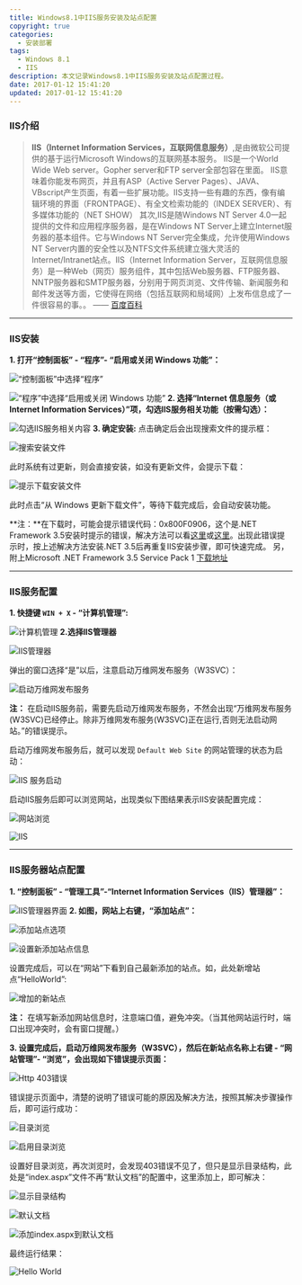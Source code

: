 ```yaml
---
title: Windows8.1中IIS服务安装及站点配置
copyright: true
categories:
  - 安装部署
tags:
  - Windows 8.1
  - IIS
description: 本文记录Windows8.1中IIS服务安装及站点配置过程。
date: 2017-01-12 15:41:20
updated: 2017-01-12 15:41:20
---
```



### **IIS介绍**

> **IIS（Internet Information Services，互联网信息服务）**,是由微软公司提供的基于运行Microsoft Windows的互联网基本服务。
> IIS是一个World Wide Web server。Gopher server和FTP server全部包容在里面。 IIS意味着你能发布网页，并且有ASP（Active Server Pages）、JAVA、VBscript产生页面，有着一些扩展功能。IIS支持一些有趣的东西，像有编辑环境的界面（FRONTPAGE）、有全文检索功能的（INDEX SERVER）、有多媒体功能的（NET SHOW） 其次,IIS是随Windows NT Server 4.0一起提供的文件和应用程序服务器，是在Windows NT Server上建立Internet服务器的基本组件。它与Windows NT Server完全集成，允许使用Windows NT Server内置的安全性以及NTFS文件系统建立强大灵活的Internet/Intranet站点。IIS（Internet Information Server，互联网信息服务）是一种Web（网页）服务组件，其中包括Web服务器、FTP服务器、NNTP服务器和SMTP服务器，分别用于网页浏览、文件传输、新闻服务和邮件发送等方面，它使得在网络（包括互联网和局域网）上发布信息成了一件很容易的事。。  —— [百度百科](http://baike.baidu.com/link?url=Q-DF9ADl-9bpTlftXpgfytzIT6D5nDVhNfO5796rygpTVLKAE7Y2FsvaPnAcpkPzmVCaR50Svlgpeq3kGlRD6a)

----------

### **IIS安装**

**1. 打开“控制面板” - “程序”- “启用或关闭 Windows 功能”：**

![“控制面板”中选择“程序”](http://img.blog.csdn.net/20170112092115713?watermark/2/text/aHR0cDovL2Jsb2cuY3Nkbi5uZXQvdTAxMjk5NTk2NA==/font/5a6L5L2T/fontsize/400/fill/I0JBQkFCMA==/dissolve/70/gravity/SouthEast)

![“程序”中选择“启用或关闭 Windows 功能”](http://img.blog.csdn.net/20170112092513953?watermark/2/text/aHR0cDovL2Jsb2cuY3Nkbi5uZXQvdTAxMjk5NTk2NA==/font/5a6L5L2T/fontsize/400/fill/I0JBQkFCMA==/dissolve/70/gravity/SouthEast)
**2. 选择“Internet 信息服务（或Internet Information Services）”项，勾选IIS服务相关功能（按需勾选）：**

![勾选IIS服务相关内容](http://img.blog.csdn.net/20170112100432717?watermark/2/text/aHR0cDovL2Jsb2cuY3Nkbi5uZXQvdTAxMjk5NTk2NA==/font/5a6L5L2T/fontsize/400/fill/I0JBQkFCMA==/dissolve/70/gravity/SouthEast)
**3. 确定安装:**
点击确定后会出现搜索文件的提示框：

![搜索安装文件](http://img.blog.csdn.net/20170112093953363?watermark/2/text/aHR0cDovL2Jsb2cuY3Nkbi5uZXQvdTAxMjk5NTk2NA==/font/5a6L5L2T/fontsize/400/fill/I0JBQkFCMA==/dissolve/70/gravity/SouthEast)

此时系统有过更新，则会直接安装，如没有更新文件，会提示下载：

![提示下载安装文件](http://img.blog.csdn.net/20170112094102599?watermark/2/text/aHR0cDovL2Jsb2cuY3Nkbi5uZXQvdTAxMjk5NTk2NA==/font/5a6L5L2T/fontsize/400/fill/I0JBQkFCMA==/dissolve/70/gravity/SouthEast)

此时点击“从 Windows 更新下载文件”，等待下载完成后，会自动安装功能。

**注：**在下载时，可能会提示错误代码：0x800F0906，这个是.NET Framework 3.5安装时提示的错误，解决方法可以看[这里](https://support.microsoft.com/zh-cn/help/2734782/.net-framework-3.5-installation-error-0x800f0906,-0x800f081f,-0x800f0907)或[这里](http://blog.csdn.net/haovip123/article/details/17399061)。出现此错误提示时，按上述解决方法安装.NET 3.5后再重复IIS安装步骤，即可快速完成。
另，附上Microsoft .NET Framework 3.5 Service Pack 1 [下载地址](https://www.microsoft.com/zh-CN/download/details.aspx?id=22)

----------


### **IIS服务配置**
**1. 快捷键 `WIN + X` - “计算机管理”:**

![计算机管理](http://img.blog.csdn.net/20170112113713148?watermark/2/text/aHR0cDovL2Jsb2cuY3Nkbi5uZXQvdTAxMjk5NTk2NA==/font/5a6L5L2T/fontsize/400/fill/I0JBQkFCMA==/dissolve/70/gravity/SouthEast)
**2.选择IIS管理器** 

![IIS管理器](http://img.blog.csdn.net/20170112114033964?watermark/2/text/aHR0cDovL2Jsb2cuY3Nkbi5uZXQvdTAxMjk5NTk2NA==/font/5a6L5L2T/fontsize/400/fill/I0JBQkFCMA==/dissolve/70/gravity/SouthEast)

弹出的窗口选择“是”以后，注意启动万维网发布服务（W3SVC）：

![启动万维网发布服务](http://img.blog.csdn.net/20170112114725905?watermark/2/text/aHR0cDovL2Jsb2cuY3Nkbi5uZXQvdTAxMjk5NTk2NA==/font/5a6L5L2T/fontsize/400/fill/I0JBQkFCMA==/dissolve/70/gravity/SouthEast)

**注：** 在启动IIS服务前，需要先启动万维网发布服务，不然会出现“万维网发布服务(W3SVC)已经停止。除非万维网发布服务(W3SVC)正在运行,否则无法启动网站。”的错误提示。

启动万维网发布服务后，就可以发现 `Default Web Site` 的网站管理的状态为启动：

![IIS 服务启动](http://img.blog.csdn.net/20170112135609028?watermark/2/text/aHR0cDovL2Jsb2cuY3Nkbi5uZXQvdTAxMjk5NTk2NA==/font/5a6L5L2T/fontsize/400/fill/I0JBQkFCMA==/dissolve/70/gravity/SouthEast)

启动IIS服务后即可以浏览网站，出现类似下图结果表示IIS安装配置完成：

![网站浏览](http://img.blog.csdn.net/20170112135924216?watermark/2/text/aHR0cDovL2Jsb2cuY3Nkbi5uZXQvdTAxMjk5NTk2NA==/font/5a6L5L2T/fontsize/400/fill/I0JBQkFCMA==/dissolve/70/gravity/SouthEast)

![IIS](http://img.blog.csdn.net/20170112135955497?watermark/2/text/aHR0cDovL2Jsb2cuY3Nkbi5uZXQvdTAxMjk5NTk2NA==/font/5a6L5L2T/fontsize/400/fill/I0JBQkFCMA==/dissolve/70/gravity/SouthEast)


----------

### **IIS服务器站点配置**
**1. “控制面板” - “管理工具”-“Internet Information Services（IIS）管理器”：**

![IIS管理器界面](http://img.blog.csdn.net/20170112141358615?watermark/2/text/aHR0cDovL2Jsb2cuY3Nkbi5uZXQvdTAxMjk5NTk2NA==/font/5a6L5L2T/fontsize/400/fill/I0JBQkFCMA==/dissolve/70/gravity/SouthEast)
**2. 如图，网站上右键，“添加站点”：**

![添加站点选项](http://img.blog.csdn.net/20170112141932850?watermark/2/text/aHR0cDovL2Jsb2cuY3Nkbi5uZXQvdTAxMjk5NTk2NA==/font/5a6L5L2T/fontsize/400/fill/I0JBQkFCMA==/dissolve/70/gravity/SouthEast)

![设置新添加站点信息](http://img.blog.csdn.net/20170112143739522?watermark/2/text/aHR0cDovL2Jsb2cuY3Nkbi5uZXQvdTAxMjk5NTk2NA==/font/5a6L5L2T/fontsize/400/fill/I0JBQkFCMA==/dissolve/70/gravity/SouthEast)

设置完成后，可以在“网站”下看到自己最新添加的站点。如，此处新增站点“HelloWorld”:

![增加的新站点](http://img.blog.csdn.net/20170112144930926?watermark/2/text/aHR0cDovL2Jsb2cuY3Nkbi5uZXQvdTAxMjk5NTk2NA==/font/5a6L5L2T/fontsize/400/fill/I0JBQkFCMA==/dissolve/70/gravity/SouthEast)

**注：** 在填写新添加网站信息时，注意端口值，避免冲突。（当其他网站运行时，端口出现冲突时，会有窗口提醒。）

**3. 设置完成后，启动万维网发布服务（W3SVC），然后在新站点名称上右键 - “网站管理”- “浏览”，会出现如下错误提示页面：**

![Http 403错误](http://img.blog.csdn.net/20170112145749097?watermark/2/text/aHR0cDovL2Jsb2cuY3Nkbi5uZXQvdTAxMjk5NTk2NA==/font/5a6L5L2T/fontsize/400/fill/I0JBQkFCMA==/dissolve/70/gravity/SouthEast)

错误提示页面中，清楚的说明了错误可能的原因及解决方法，按照其解决步骤操作后，即可运行成功：

![目录浏览](http://img.blog.csdn.net/20170112152525552?watermark/2/text/aHR0cDovL2Jsb2cuY3Nkbi5uZXQvdTAxMjk5NTk2NA==/font/5a6L5L2T/fontsize/400/fill/I0JBQkFCMA==/dissolve/70/gravity/SouthEast)

![启用目录浏览](http://img.blog.csdn.net/20170112152701177?watermark/2/text/aHR0cDovL2Jsb2cuY3Nkbi5uZXQvdTAxMjk5NTk2NA==/font/5a6L5L2T/fontsize/400/fill/I0JBQkFCMA==/dissolve/70/gravity/SouthEast)

设置好目录浏览，再次浏览时，会发现403错误不见了，但只是显示目录结构，此处是“index.aspx”文件不再“默认文档”的配置中，这里添加上，即可解决：

![显示目录结构](http://img.blog.csdn.net/20170112152737201?watermark/2/text/aHR0cDovL2Jsb2cuY3Nkbi5uZXQvdTAxMjk5NTk2NA==/font/5a6L5L2T/fontsize/400/fill/I0JBQkFCMA==/dissolve/70/gravity/SouthEast)

![默认文档](http://img.blog.csdn.net/20170112153417695?watermark/2/text/aHR0cDovL2Jsb2cuY3Nkbi5uZXQvdTAxMjk5NTk2NA==/font/5a6L5L2T/fontsize/400/fill/I0JBQkFCMA==/dissolve/70/gravity/SouthEast)

![添加index.aspx到默认文档](http://img.blog.csdn.net/20170112153440618?watermark/2/text/aHR0cDovL2Jsb2cuY3Nkbi5uZXQvdTAxMjk5NTk2NA==/font/5a6L5L2T/fontsize/400/fill/I0JBQkFCMA==/dissolve/70/gravity/SouthEast)

最终运行结果：

![Hello World](http://img.blog.csdn.net/20170112153646416?watermark/2/text/aHR0cDovL2Jsb2cuY3Nkbi5uZXQvdTAxMjk5NTk2NA==/font/5a6L5L2T/fontsize/400/fill/I0JBQkFCMA==/dissolve/70/gravity/SouthEast)